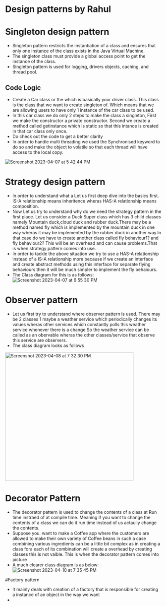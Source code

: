 # Design patterns by Rahul

# Singleton design pattern

* Singleton pattern restricts the instantiation of a class and ensures that only one instance of the class exists in the Java Virtual Machine.
* The singleton class must provide a global access point to get the instance of the class.
* Singleton pattern is used for logging, drivers objects, caching, and thread pool.

## Code Logic ##

* Create a Car class or the which is basically your driver class. This class is the class that we want to create singleton of. Which means that we are allowing users to have only 1 instance of the car class to be used.
* In this car class we do only 2 steps to make the class a singleton, First we make the constructor a private constructor. Second we create a method called getinstance  which is static so that this intance is created in that car class only once. 
* Do check out the code to get a better clarity
* In order to handle multi threading we used the Synchronised keyword to do so and make the object to volatile so that each thread will have access to the local copy.

![Screenshot 2023-04-07 at 5 42 44 PM](https://user-images.githubusercontent.com/22400467/230695928-ca62ad49-e141-4fa1-a123-7db8504c8da1.png)

# Strategy design pattern
* In order to understand what a Let us first deep dive into the basics first. IS-A relationship means inheritence wheras HAS-A relationship means composition.
* Now Let us try to understand why do we need the strategy pattern in the first place. Let us consider a Duck Super class which has 3 child classes namely Mountain duck,cloud duck and rubber duck.There may be a method named fly which is implemented by the mountain duck in one way wheras it may be implemented by the rubber duck in another way.In that case do we have to create another class called fly behaviour1? and fly behaviour2? This will be an overhead and can cause problems.That is when strategy pattern comes into use. 
* In order to tackle the above situation we try to use a HAS-A relationship instead of a IS-A relationship more because if we create an interface and create abstract methods using this interface for separate flying behaviours then it will be much simpler to implement the fly behaiours.
* The Class diagram for this is as follows:
![Screenshot 2023-04-07 at 6 55 30 PM](https://user-images.githubusercontent.com/22400467/230698844-76a58d2a-8d7c-4eb8-a814-d50772b158e6.png)

# Observer pattern
* Let us first try to understand where observer pattern is used. There may be 2 classes 1 maybe a weather service which periodically changes its values wheras other services which constantly polls this weather service whenever there is a change.So the weather service can be called as an obervable wheras the other classes/service that observe this service are observers.
* The class diagram looks as follows
<img width="414" alt="Screenshot 2023-04-08 at 7 32 30 PM" src="https://user-images.githubusercontent.com/22400467/230751114-a290565e-7edc-4138-a733-da0c223b5a91.png">

# Decorator Pattern
* The decorator pattern is used to change the contents of a class at Run time instraed of at compile time. Meaning if you want to change the contents of a class we can do it run time instead of us actaully change the contents.
* Suppose you. want to make a Coffee app where the customers are allowed to make their own variety of Coffee beans in such a case combining various ingredients can be a little bit complex as in creating a class fora each of its combination will create a overhead by creating classes this is not vaible. This is when the decorator pattern comes into picture
* A much clearer class diagram is as below:
![Screenshot 2023-04-10 at 7 35 45 PM](https://user-images.githubusercontent.com/22400467/231041108-9b34cc9e-bbc6-48e1-ad22-f509191876a7.png)

#Factory pattern
* It mainly deals with creation of a factory that is responsible for creating a instance of an object in the way we want
* 
